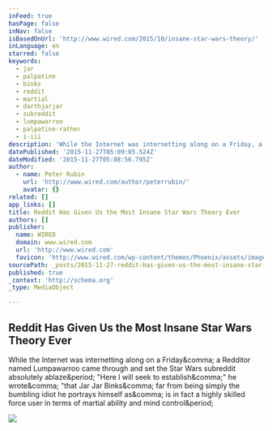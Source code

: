 ```yaml
---
inFeed: true
hasPage: false
inNav: false
isBasedOnUrl: 'http://www.wired.com/2015/10/insane-star-wars-theory/'
inLanguage: en
starred: false
keywords:
  - jar
  - palpatine
  - binks
  - reddit
  - martial
  - darthjarjar
  - subreddit
  - lumpawarroo
  - palpatine-rather
  - i-iii
description: 'While the Internet was internetting along on a Friday, a Redditor named Lumpawarroo came through and set the Star Wars subreddit absolutely ablaze. "Here I will seek to establish," he wrote, "that Jar Jar Binks, far from being simply the bumbling idiot he portrays himself as, is in fact a highly skilled force user in terms of martial ability and mind control.'
datePublished: '2015-11-27T05:09:05.524Z'
dateModified: '2015-11-27T05:08:56.795Z'
author:
  - name: Peter Rubin
    url: 'http://www.wired.com/author/peterrubin/'
    avatar: {}
related: []
app_links: []
title: Reddit Has Given Us the Most Insane Star Wars Theory Ever
authors: []
publisher:
  name: WIRED
  domain: www.wired.com
  url: 'http://www.wired.com'
  favicon: 'http://www.wired.com/wp-content/themes/Phoenix/assets/images/favicon.ico'
sourcePath: _posts/2015-11-27-reddit-has-given-us-the-most-insane-star-wars-theory-ever.md
published: true
_context: 'http://schema.org'
_type: MediaObject

---
```

<article style=""><h1>Reddit Has Given Us the Most Insane Star Wars Theory Ever</h1><p>While the Internet was internetting along on a Friday&amp;comma; a Redditor named Lumpawarroo came through and set the Star Wars subreddit absolutely ablaze&amp;period; "Here I will seek to establish&amp;comma;" he wrote&amp;comma; "that Jar Jar Binks&amp;comma; far from being simply the bumbling idiot he portrays himself as&amp;comma; is in fact a highly skilled force user in terms of martial ability and mind control&amp;period;</p><img src="http://www.wired.com/wp-content/uploads/2015/10/binks.jpeg" /></article>